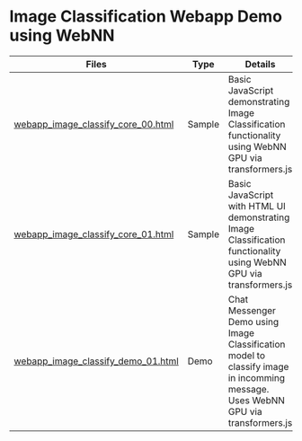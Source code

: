 # Image Classification Webapp Demo using WebNN

| Files | Type | Details
|---|---|---|
|[webapp_image_classify_core_00.html](webapp_image_classify_core_00.html)|Sample|Basic JavaScript demonstrating Image Classification functionality using WebNN GPU via transformers.js|
|[webapp_image_classify_core_01.html](webapp_image_classify_core_01.html)|Sample|Basic JavaScript with HTML UI demonstrating Image Classification functionality using WebNN GPU via transformers.js|
|[webapp_image_classify_demo_01.html](webapp_image_classify_demo_01.html)|Demo|Chat Messenger Demo using Image Classification model to classify image in incomming message. Uses WebNN GPU via transformers.js|
